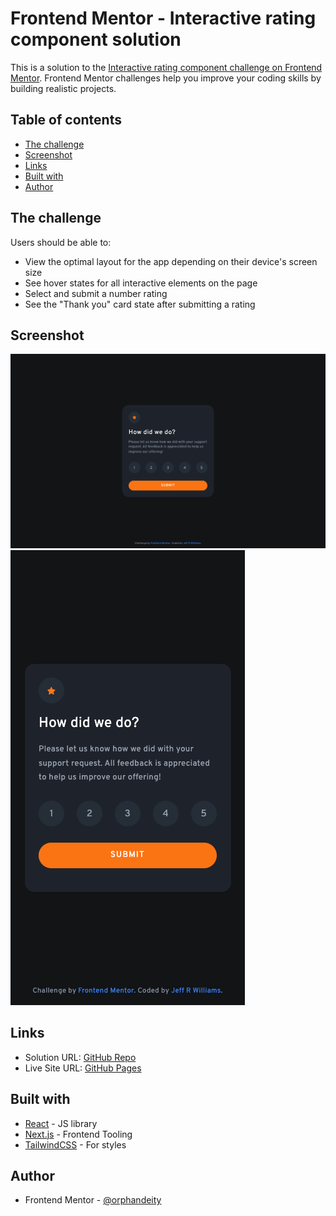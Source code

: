 # Frontend Mentor - Interactive rating component solution

This is a solution to the [Interactive rating component challenge on Frontend Mentor](https://www.frontendmentor.io/challenges/interactive-rating-component-koxpeBUmI). Frontend Mentor challenges help you improve your coding skills by building realistic projects.

## Table of contents

- [The challenge](#the-challenge)
- [Screenshot](#screenshot)
- [Links](#links)
- [Built with](#built-with)
- [Author](#author)

## The challenge

Users should be able to:

- View the optimal layout for the app depending on their device's screen size
- See hover states for all interactive elements on the page
- Select and submit a number rating
- See the "Thank you" card state after submitting a rating

## Screenshot

![](./images/screenshot-desktop.png)
![](./images/screenshot-mobile.png)

## Links

- Solution URL: [GitHub Repo](https://github.com/orphandeity/interactive-rating-component.git)
- Live Site URL: [GitHub Pages](https://orphandeity.github.io/interactive-rating-component/)

## Built with

- [React](https://reactjs.org/) - JS library
- [Next.js](https://vitejs.dev/) - Frontend Tooling
- [TailwindCSS](https://tailwindcss.com/) - For styles

## Author

- Frontend Mentor - [@orphandeity](https://www.frontendmentor.io/profile/orphandeity)
